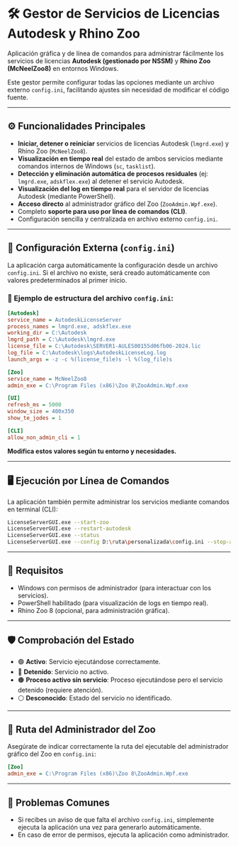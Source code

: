 # 🛠️ Gestor de Servicios de Licencias Autodesk y Rhino Zoo

Aplicación gráfica y de línea de comandos para administrar fácilmente los servicios de licencias **Autodesk (gestionado por NSSM)** y **Rhino Zoo (McNeelZoo8)** en entornos Windows.

Este gestor permite configurar todas las opciones mediante un archivo externo `config.ini`, facilitando ajustes sin necesidad de modificar el código fuente.

---

## ⚙️ Funcionalidades Principales

- **Iniciar, detener o reiniciar** servicios de licencias Autodesk (`lmgrd.exe`) y Rhino Zoo (`McNeelZoo8`).
- **Visualización en tiempo real** del estado de ambos servicios mediante comandos internos de Windows (`sc`, `tasklist`).
- **Detección y eliminación automática de procesos residuales** (ej: `lmgrd.exe`, `adskflex.exe`) al detener el servicio Autodesk.
- **Visualización del log en tiempo real** para el servidor de licencias Autodesk (mediante PowerShell).
- **Acceso directo** al administrador gráfico del Zoo (`ZooAdmin.Wpf.exe`).
- Completo **soporte para uso por línea de comandos (CLI)**.
- Configuración sencilla y centralizada en archivo externo `config.ini`.

---

## 🔧 Configuración Externa (`config.ini`)

La aplicación carga automáticamente la configuración desde un archivo `config.ini`. Si el archivo no existe, será creado automáticamente con valores predeterminados al primer inicio.

### 📌 Ejemplo de estructura del archivo `config.ini`:

```ini
[Autodesk]
service_name = AutodeskLicenseServer
process_names = lmgrd.exe, adskflex.exe
working_dir = C:\Autodesk
lmgrd_path = C:\Autodesk\lmgrd.exe
license_file = C:\Autodesk\SERVER1-AULES00155d06fb06-2024.lic
log_file = C:\Autodesk\logs\AutodeskLicenseLog.log
launch_args = -z -c %(license_file)s -l %(log_file)s

[Zoo]
service_name = McNeelZoo8
admin_exe = C:\Program Files (x86)\Zoo 8\ZooAdmin.Wpf.exe

[UI]
refresh_ms = 5000
window_size = 400x350
show_te_jodes = 1

[CLI]
allow_non_admin_cli = 1
```

**Modifica estos valores según tu entorno y necesidades.**

---

## 🖥️ Ejecución por Línea de Comandos

La aplicación también permite administrar los servicios mediante comandos en terminal (CLI):

```bash
LicenseServerGUI.exe --start-zoo
LicenseServerGUI.exe --restart-autodesk
LicenseServerGUI.exe --status
LicenseServerGUI.exe --config D:\ruta\personalizada\config.ini --stop-autodesk
```

---

## 📌 Requisitos

- Windows con permisos de administrador (para interactuar con los servicios).
- PowerShell habilitado (para visualización de logs en tiempo real).
- Rhino Zoo 8 (opcional, para administración gráfica).

---

## 🛡️ Comprobación del Estado

- 🟢 **Activo**: Servicio ejecutándose correctamente.
- 🔴 **Detenido**: Servicio no activo.
- 🟠 **Proceso activo sin servicio**: Proceso ejecutándose pero el servicio detenido (requiere atención).
- ⚪ **Desconocido**: Estado del servicio no identificado.

---

## 📁 Ruta del Administrador del Zoo

Asegúrate de indicar correctamente la ruta del ejecutable del administrador gráfico del Zoo en `config.ini`:

```ini
[Zoo]
admin_exe = C:\Program Files (x86)\Zoo 8\ZooAdmin.Wpf.exe
```

---

## 🚧 Problemas Comunes

- Si recibes un aviso de que falta el archivo `config.ini`, simplemente ejecuta la aplicación una vez para generarlo automáticamente.
- En caso de error de permisos, ejecuta la aplicación como administrador.
